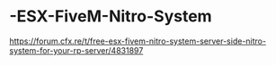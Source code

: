 # -ESX-FiveM-Nitro-System

https://forum.cfx.re/t/free-esx-fivem-nitro-system-server-side-nitro-system-for-your-rp-server/4831897
